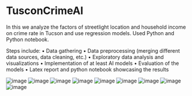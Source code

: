 # TusconCrimeAI
In this we analyze the factors of streetlight location and household income on crime rate in Tucson and use regression models.
Used Python and Python notebook.

Steps include:
• Data gathering
• Data preprocessing (merging different data sources, data cleaning, etc.)
• Exploratory data analysis and visualizations
• Implementation of at least AI models
• Evaluation of the models
• Latex report and python notebook showcasing the results


![image](https://github.com/user-attachments/assets/f2edb99b-dbe6-46fb-a1e4-0cf3e187651b)
![image](https://github.com/user-attachments/assets/1153a8f3-7903-4d1b-916b-d89c9d461c2b)
![image](https://github.com/user-attachments/assets/c7470bd0-ac3d-4acb-a198-2cb99fe6e4c9)
![image](https://github.com/user-attachments/assets/bd36dbce-a747-42fa-a503-a1000ae85022)
![image](https://github.com/user-attachments/assets/d61c7724-99ef-48e9-99fa-c920c06806e1)
![image](https://github.com/user-attachments/assets/de2d12a4-b4f2-47bb-ab55-4299ab4c5358)
![image](https://github.com/user-attachments/assets/692802d7-902b-46d6-9ca4-18f9c69ac5c5)
![image](https://github.com/user-attachments/assets/310f839a-211c-49a5-b1c7-ca487c769f64)
![image](https://github.com/user-attachments/assets/c03d5296-de61-4d94-a272-043152acd4b5)

